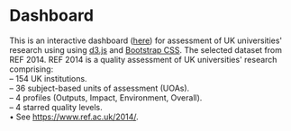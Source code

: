 # Dashboard
This is an interactive dashboard ([here](https://mohamadalissa.github.io/Dashboard/)) for assessment of UK universities' research using using [d3.js](https://d3js.org/) and [Bootstrap CSS](https://getbootstrap.com/).
The selected dataset from REF 2014. REF 2014 is a quality assessment of UK universities' research comprising:<br />
– 154 UK institutions. <br />
– 36 subject-based units of assessment (UOAs). <br />
– 4 profiles (Outputs, Impact, Environment, Overall). <br />
– 4 starred quality levels. <br />
• See https://www.ref.ac.uk/2014/.


